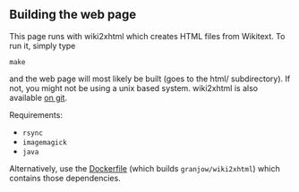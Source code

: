 
Building the web page
---------------------

This page runs with wiki2xhtml which creates HTML files from Wikitext. To run it, simply type

    make

and the web page will most likely be built (goes to the html/ subdirectory). If not, you might not be using a unix based system.
wiki2xhtml is also available [on git](git://wiki2xhtml.git.sourceforge.net/gitroot/wiki2xhtml/wiki2xhtml).

Requirements:

* `rsync`
* `imagemagick`
* `java`

Alternatively, use the [Dockerfile](docker/Dockerfile) (which builds `granjow/wiki2xhtml`)
which contains those dependencies.
